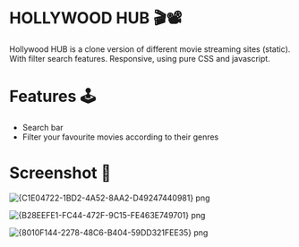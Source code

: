 # HOLLYWOOD HUB 🎬📽
Hollywood HUB is a  clone version of different movie streaming sites (static). With filter search features. Responsive, using pure CSS and javascript.

# Features 🕹
- Search bar
- Filter your favourite movies according to their genres

# Screenshot 🎨

![{C1E04722-1BD2-4A52-8AA2-D49247440981} png](https://user-images.githubusercontent.com/70909882/118084932-25e86c00-b3df-11eb-9499-c04ffaf44e49.jpg)

![{B28EEFE1-FC44-472F-9C15-FE463E749701} png](https://user-images.githubusercontent.com/70909882/118084941-297bf300-b3df-11eb-8979-cd8ffb5c39f8.jpg)

![{8010F144-2278-48C6-B404-59DD321FEE35} png](https://user-images.githubusercontent.com/70909882/118084943-2bde4d00-b3df-11eb-825a-9d2cd3a34e5e.jpg)
